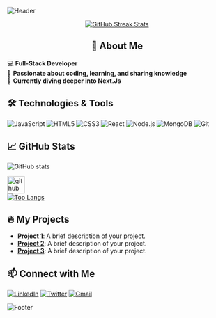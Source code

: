 <!-- Header -->
![Header](https://scontent.xx.fbcdn.net/v/t1.15752-9/448807327_1943378422790961_2583258915239421780_n.png?_nc_cat=101&ccb=1-7&_nc_sid=0024fc&_nc_eui2=AeHBlejKiwm7TjEO8MxFYO8S1vq3j-pxIDvW-reP6nEgO2_PnyoOyvyUo6puZwJM_vMUHqHj_4codYXY6diMcNRL&_nc_ohc=O0BiNm5UOxcQ7kNvgGc1LjG&_nc_ad=z-m&_nc_cid=0&_nc_ht=scontent.xx&oh=03_Q7cD1QH2cD363T4E1W_mCG28eNiTzwhBdaAfrI76XrcTk0ReVg&oe=66AB2B68)

<div align="center">
  <a href="https://git.io/streak-stats">
    <img src="https://github-readme-streak-stats.herokuapp.com/?user=umayermdemon&theme=radical" alt="GitHub Streak Stats">
  </a>
</div>

<div >
  <h2 align="center">🚀 About Me</h2>
  <ul style="list-style: none; padding: 0;">
    <li>💻 <strong>Full-Stack Developer</strong></li>
    <li>🌟 <strong>Passionate about coding, learning, and sharing knowledge</strong></li>
    <li>🌱 <strong>Currently diving deeper into Next.Js</strong></li>
  </ul>
</div>

## 🛠️ Technologies & Tools
![JavaScript](https://img.shields.io/badge/-JavaScript-000?&logo=JavaScript)
![HTML5](https://img.shields.io/badge/-HTML5-000?&logo=HTML5)
![CSS3](https://img.shields.io/badge/-CSS3-000?&logo=CSS3)
![React](https://img.shields.io/badge/-React-000?&logo=React)
![Node.js](https://img.shields.io/badge/-Node.js-000?&logo=node.js)
![MongoDB](https://img.shields.io/badge/-MongoDB-000?&logo=mongodb)
![Git](https://img.shields.io/badge/-Git-000?&logo=git)

## 📈 GitHub Stats
![GitHub stats](https://github-readme-stats.vercel.app/api?username=umayermdemon&show_icons=true)  

[<img src='https://cdn.jsdelivr.net/npm/simple-icons@3.0.1/icons/github.svg' alt='github' height='40'>](https://github.com/umayermdemon)  
[![Top Langs](https://github-readme-stats.vercel.app/api/top-langs/?username=umayermdemon)](https://github.com/anuraghazra/github-readme-stats)


## 🔥 My Projects
- [**Project 1**](https://github.com/umayermdemon/swift-parcel-client): A brief description of your project.
- [**Project 2**](https://github.com/umayermdemon/artistry-avenue-client): A brief description of your project.
- [**Project 3**](https://github.com/umayermdemon/electro-care-client): A brief description of your project.

## 📫 Connect with Me
[![LinkedIn](https://img.shields.io/badge/LinkedIn-blue?style=flat&logo=linkedin)](https://www.linkedin.com/in/md-emon-miah-3579a621b)
[![Twitter](https://img.shields.io/badge/Twitter-blue?style=flat&logo=twitter)](https://x.com/umayermdemon)
[![Gmail](https://img.shields.io/badge/Gmail-red?style=flat&logo=gmail)](mailto:mamudmdemon@gmail.com)

<!-- Footer -->
![Footer](https://your-image-url.com/footer.png)
